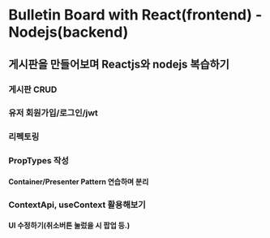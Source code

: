 # Bulletin Board with React(frontend) - Nodejs(backend)

## 게시판을 만들어보며 Reactjs와 nodejs 복습하기

### 게시판 CRUD

### 유저 회원가입/로그인/jwt

### 리펙토링

### PropTypes 작성

#### Container/Presenter Pattern 연습하며 분리

### ContextApi, useContext 활용해보기

#### UI 수정하기(취소버튼 눌렀을 시 팝업 등.)
